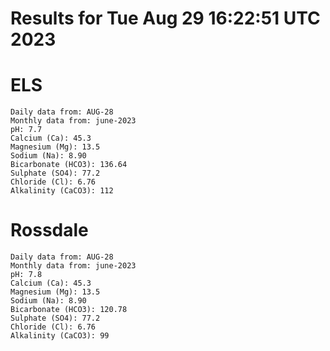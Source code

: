 # Results for Tue Aug 29 16:22:51 UTC 2023
# ELS
```
Daily data from: AUG-28
Monthly data from: june-2023
pH: 7.7
Calcium (Ca): 45.3
Magnesium (Mg): 13.5
Sodium (Na): 8.90
Bicarbonate (HCO3): 136.64
Sulphate (SO4): 77.2
Chloride (Cl): 6.76
Alkalinity (CaCO3): 112
```
# Rossdale
```
Daily data from: AUG-28
Monthly data from: june-2023
pH: 7.8
Calcium (Ca): 45.3
Magnesium (Mg): 13.5
Sodium (Na): 8.90
Bicarbonate (HCO3): 120.78
Sulphate (SO4): 77.2
Chloride (Cl): 6.76
Alkalinity (CaCO3): 99
```
